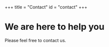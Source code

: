 +++
title = "Contact"
id = "contact"
+++

# We are here to help you


Please feel free to contact us.
